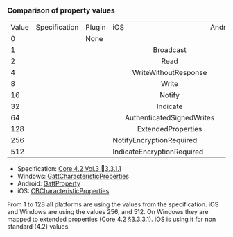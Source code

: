 ### Comparison of property values

<table>
  <tr>
    <td>Value</td>
    <td>Specification</td>
    <td>Plugin</td>
    <td>iOS</td>
    <td>Android</td>
    <td>Windows</td>
  </tr>
  <tr>
    <td>0</td>
    <td></td>
    <td>None</td>
    <td colspan="2"></td>
    <td>None</td>
  </tr>
  <tr>
    <td>1</td>
    <td colspan="5" align="center">Broadcast</td>
  </tr>
  <tr>
    <td>2</td>
    <td colspan="5" align="center">Read</td>
  </tr>
  <tr>
    <td>4</td>
    <td colspan="5" align="center">WriteWithoutResponse</td>
  </tr>
  <tr>
    <td>8</td>
    <td colspan="5" align="center">Write</td>
  </tr>
  <tr>
    <td>16</td>
    <td colspan="5" align="center">Notify</td>
  </tr>
  <tr>
    <td>32</td>
    <td colspan="5" align="center">Indicate</td>
  </tr>
  <tr>
    <td>64</td>
    <td colspan="5" align="center">AuthenticatedSignedWrites</td>
  </tr>
  <tr>
    <td>128</td>
    <td colspan="5" align="center">ExtendedProperties</td>
  </tr>
  <tr>
    <td>256</td>
    <td></td>
    <td></td>
    <td>NotifyEncryptionRequired</td>
    <td></td>
    <td>ReliableWrites</td>
  </tr>
  <tr>
    <td>512</td>
    <td></td>
    <td></td>
    <td>IndicateEncryptionRequired</td>
    <td></td>
    <td>WritableAuxiliaries</td>
  </tr>
</table>

- Specification: [Core 4.2 Vol.3 3.3.1.1](https://www.bluetooth.org/DocMan/handlers/DownloadDoc.ashx?doc_id=286439)
- Windows: [GattCharacteristicProperties](https://msdn.microsoft.com/en-in/library/windows/apps/windows.devices.bluetooth.genericattributeprofile.gattcharacteristicproperties)
- Android: [GattProperty](https://developer.xamarin.com/api/type/Android.Bluetooth.GattProperty/)
- iOS: [CBCharacteristicProperties](https://developer.apple.com/library/ios/documentation/CoreBluetooth/Reference/CBCharacteristic_Class/#//apple_ref/c/tdef/CBCharacteristicProperties)

From 1 to 128 all platforms are using the values from the specification.
iOS and Windows are using the values 256, and 512. On Windows they are mapped to extended properties (Core 4.2 §3.3.3.1). iOS is using it for non standard (4.2) values.  
